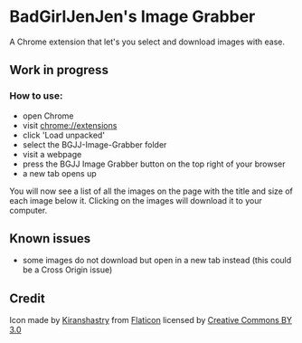# BadGirlJenJen's Image Grabber

A Chrome extension that let's you select and download images with ease.

## Work in progress
### How to use:
- open Chrome
- visit [chrome://extensions](chrome://extensions)
- click 'Load unpacked'
- select the BGJJ-Image-Grabber folder
- visit a webpage
- press the BGJJ Image Grabber button on the top right of your browser
- a new tab opens up

You will now see a list of all the images on the page with the title and size of each image below it. Clicking on the images will download it to your computer.

## Known issues
- some images do not download but open in a new tab instead (this could be a Cross Origin issue)

## Credit
Icon made by [Kiranshastry](https://www.flaticon.com/authors/kiranshastry) from [Flaticon](https://www.flaticon.com/) licensed by [Creative Commons BY 3.0](http://creativecommons.org/licenses/by/3.0/)
